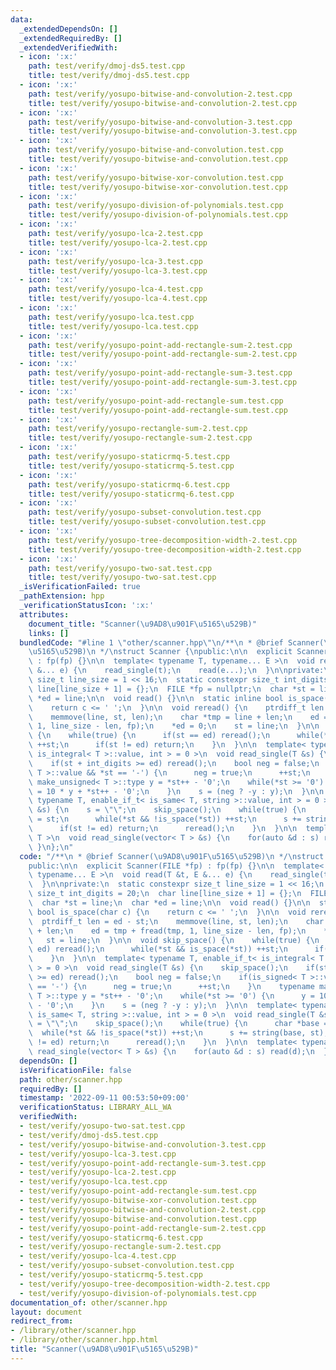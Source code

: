 ```yaml
---
data:
  _extendedDependsOn: []
  _extendedRequiredBy: []
  _extendedVerifiedWith:
  - icon: ':x:'
    path: test/verify/dmoj-ds5.test.cpp
    title: test/verify/dmoj-ds5.test.cpp
  - icon: ':x:'
    path: test/verify/yosupo-bitwise-and-convolution-2.test.cpp
    title: test/verify/yosupo-bitwise-and-convolution-2.test.cpp
  - icon: ':x:'
    path: test/verify/yosupo-bitwise-and-convolution-3.test.cpp
    title: test/verify/yosupo-bitwise-and-convolution-3.test.cpp
  - icon: ':x:'
    path: test/verify/yosupo-bitwise-and-convolution.test.cpp
    title: test/verify/yosupo-bitwise-and-convolution.test.cpp
  - icon: ':x:'
    path: test/verify/yosupo-bitwise-xor-convolution.test.cpp
    title: test/verify/yosupo-bitwise-xor-convolution.test.cpp
  - icon: ':x:'
    path: test/verify/yosupo-division-of-polynomials.test.cpp
    title: test/verify/yosupo-division-of-polynomials.test.cpp
  - icon: ':x:'
    path: test/verify/yosupo-lca-2.test.cpp
    title: test/verify/yosupo-lca-2.test.cpp
  - icon: ':x:'
    path: test/verify/yosupo-lca-3.test.cpp
    title: test/verify/yosupo-lca-3.test.cpp
  - icon: ':x:'
    path: test/verify/yosupo-lca-4.test.cpp
    title: test/verify/yosupo-lca-4.test.cpp
  - icon: ':x:'
    path: test/verify/yosupo-lca.test.cpp
    title: test/verify/yosupo-lca.test.cpp
  - icon: ':x:'
    path: test/verify/yosupo-point-add-rectangle-sum-2.test.cpp
    title: test/verify/yosupo-point-add-rectangle-sum-2.test.cpp
  - icon: ':x:'
    path: test/verify/yosupo-point-add-rectangle-sum-3.test.cpp
    title: test/verify/yosupo-point-add-rectangle-sum-3.test.cpp
  - icon: ':x:'
    path: test/verify/yosupo-point-add-rectangle-sum.test.cpp
    title: test/verify/yosupo-point-add-rectangle-sum.test.cpp
  - icon: ':x:'
    path: test/verify/yosupo-rectangle-sum-2.test.cpp
    title: test/verify/yosupo-rectangle-sum-2.test.cpp
  - icon: ':x:'
    path: test/verify/yosupo-staticrmq-5.test.cpp
    title: test/verify/yosupo-staticrmq-5.test.cpp
  - icon: ':x:'
    path: test/verify/yosupo-staticrmq-6.test.cpp
    title: test/verify/yosupo-staticrmq-6.test.cpp
  - icon: ':x:'
    path: test/verify/yosupo-subset-convolution.test.cpp
    title: test/verify/yosupo-subset-convolution.test.cpp
  - icon: ':x:'
    path: test/verify/yosupo-tree-decomposition-width-2.test.cpp
    title: test/verify/yosupo-tree-decomposition-width-2.test.cpp
  - icon: ':x:'
    path: test/verify/yosupo-two-sat.test.cpp
    title: test/verify/yosupo-two-sat.test.cpp
  _isVerificationFailed: true
  _pathExtension: hpp
  _verificationStatusIcon: ':x:'
  attributes:
    document_title: "Scanner(\u9AD8\u901F\u5165\u529B)"
    links: []
  bundledCode: "#line 1 \"other/scanner.hpp\"\n/**\n * @brief Scanner(\u9AD8\u901F\
    \u5165\u529B)\n */\nstruct Scanner {\npublic:\n\n  explicit Scanner(FILE *fp)\
    \ : fp(fp) {}\n\n  template< typename T, typename... E >\n  void read(T &t, E\
    \ &... e) {\n    read_single(t);\n    read(e...);\n  }\n\nprivate:\n  static constexpr\
    \ size_t line_size = 1 << 16;\n  static constexpr size_t int_digits = 20;\n  char\
    \ line[line_size + 1] = {};\n  FILE *fp = nullptr;\n  char *st = line;\n  char\
    \ *ed = line;\n\n  void read() {}\n\n  static inline bool is_space(char c) {\n\
    \    return c <= ' ';\n  }\n\n  void reread() {\n    ptrdiff_t len = ed - st;\n\
    \    memmove(line, st, len);\n    char *tmp = line + len;\n    ed = tmp + fread(tmp,\
    \ 1, line_size - len, fp);\n    *ed = 0;\n    st = line;\n  }\n\n  void skip_space()\
    \ {\n    while(true) {\n      if(st == ed) reread();\n      while(*st && is_space(*st))\
    \ ++st;\n      if(st != ed) return;\n    }\n  }\n\n  template< typename T, enable_if_t<\
    \ is_integral< T >::value, int > = 0 >\n  void read_single(T &s) {\n    skip_space();\n\
    \    if(st + int_digits >= ed) reread();\n    bool neg = false;\n    if(is_signed<\
    \ T >::value && *st == '-') {\n      neg = true;\n      ++st;\n    }\n    typename\
    \ make_unsigned< T >::type y = *st++ - '0';\n    while(*st >= '0') {\n      y\
    \ = 10 * y + *st++ - '0';\n    }\n    s = (neg ? -y : y);\n  }\n\n  template<\
    \ typename T, enable_if_t< is_same< T, string >::value, int > = 0 >\n  void read_single(T\
    \ &s) {\n    s = \"\";\n    skip_space();\n    while(true) {\n      char *base\
    \ = st;\n      while(*st && !is_space(*st)) ++st;\n      s += string(base, st);\n\
    \      if(st != ed) return;\n      reread();\n    }\n  }\n\n  template< typename\
    \ T >\n  void read_single(vector< T > &s) {\n    for(auto &d : s) read(d);\n \
    \ }\n};\n"
  code: "/**\n * @brief Scanner(\u9AD8\u901F\u5165\u529B)\n */\nstruct Scanner {\n\
    public:\n\n  explicit Scanner(FILE *fp) : fp(fp) {}\n\n  template< typename T,\
    \ typename... E >\n  void read(T &t, E &... e) {\n    read_single(t);\n    read(e...);\n\
    \  }\n\nprivate:\n  static constexpr size_t line_size = 1 << 16;\n  static constexpr\
    \ size_t int_digits = 20;\n  char line[line_size + 1] = {};\n  FILE *fp = nullptr;\n\
    \  char *st = line;\n  char *ed = line;\n\n  void read() {}\n\n  static inline\
    \ bool is_space(char c) {\n    return c <= ' ';\n  }\n\n  void reread() {\n  \
    \  ptrdiff_t len = ed - st;\n    memmove(line, st, len);\n    char *tmp = line\
    \ + len;\n    ed = tmp + fread(tmp, 1, line_size - len, fp);\n    *ed = 0;\n \
    \   st = line;\n  }\n\n  void skip_space() {\n    while(true) {\n      if(st ==\
    \ ed) reread();\n      while(*st && is_space(*st)) ++st;\n      if(st != ed) return;\n\
    \    }\n  }\n\n  template< typename T, enable_if_t< is_integral< T >::value, int\
    \ > = 0 >\n  void read_single(T &s) {\n    skip_space();\n    if(st + int_digits\
    \ >= ed) reread();\n    bool neg = false;\n    if(is_signed< T >::value && *st\
    \ == '-') {\n      neg = true;\n      ++st;\n    }\n    typename make_unsigned<\
    \ T >::type y = *st++ - '0';\n    while(*st >= '0') {\n      y = 10 * y + *st++\
    \ - '0';\n    }\n    s = (neg ? -y : y);\n  }\n\n  template< typename T, enable_if_t<\
    \ is_same< T, string >::value, int > = 0 >\n  void read_single(T &s) {\n    s\
    \ = \"\";\n    skip_space();\n    while(true) {\n      char *base = st;\n    \
    \  while(*st && !is_space(*st)) ++st;\n      s += string(base, st);\n      if(st\
    \ != ed) return;\n      reread();\n    }\n  }\n\n  template< typename T >\n  void\
    \ read_single(vector< T > &s) {\n    for(auto &d : s) read(d);\n  }\n};\n"
  dependsOn: []
  isVerificationFile: false
  path: other/scanner.hpp
  requiredBy: []
  timestamp: '2022-09-11 00:53:50+09:00'
  verificationStatus: LIBRARY_ALL_WA
  verifiedWith:
  - test/verify/yosupo-two-sat.test.cpp
  - test/verify/dmoj-ds5.test.cpp
  - test/verify/yosupo-bitwise-and-convolution-3.test.cpp
  - test/verify/yosupo-lca-3.test.cpp
  - test/verify/yosupo-point-add-rectangle-sum-3.test.cpp
  - test/verify/yosupo-lca-2.test.cpp
  - test/verify/yosupo-lca.test.cpp
  - test/verify/yosupo-point-add-rectangle-sum.test.cpp
  - test/verify/yosupo-bitwise-xor-convolution.test.cpp
  - test/verify/yosupo-bitwise-and-convolution-2.test.cpp
  - test/verify/yosupo-bitwise-and-convolution.test.cpp
  - test/verify/yosupo-point-add-rectangle-sum-2.test.cpp
  - test/verify/yosupo-staticrmq-6.test.cpp
  - test/verify/yosupo-rectangle-sum-2.test.cpp
  - test/verify/yosupo-lca-4.test.cpp
  - test/verify/yosupo-subset-convolution.test.cpp
  - test/verify/yosupo-staticrmq-5.test.cpp
  - test/verify/yosupo-tree-decomposition-width-2.test.cpp
  - test/verify/yosupo-division-of-polynomials.test.cpp
documentation_of: other/scanner.hpp
layout: document
redirect_from:
- /library/other/scanner.hpp
- /library/other/scanner.hpp.html
title: "Scanner(\u9AD8\u901F\u5165\u529B)"
---
```

